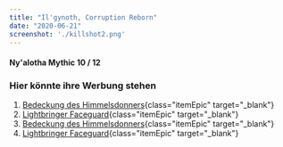 ```yaml
---
title: "Il'gynoth, Corruption Reborn"
date: "2020-06-21"
screenshot: './killshot2.png'
---
```


#### Ny'alotha Mythic 10 / 12

<!-- end -->

<!-- ![alt](./killshot2.png) -->

### Hier könnte ihre Werbung stehen

1. [Bedeckung des Himmelsdonners](https://de.wowhead.com/item=31015){class="itemEpic" target="_blank"}
2. [Lightbringer Faceguard](https://www.wowhead.com/item=30987){class="itemEpic" target="_blank"}
3. [Bedeckung des Himmelsdonners](https://de.wowhead.com/item=31015){class="itemEpic" target="_blank"}
4. [Lightbringer Faceguard](https://www.wowhead.com/item=30987){class="itemEpic" target="_blank"}





